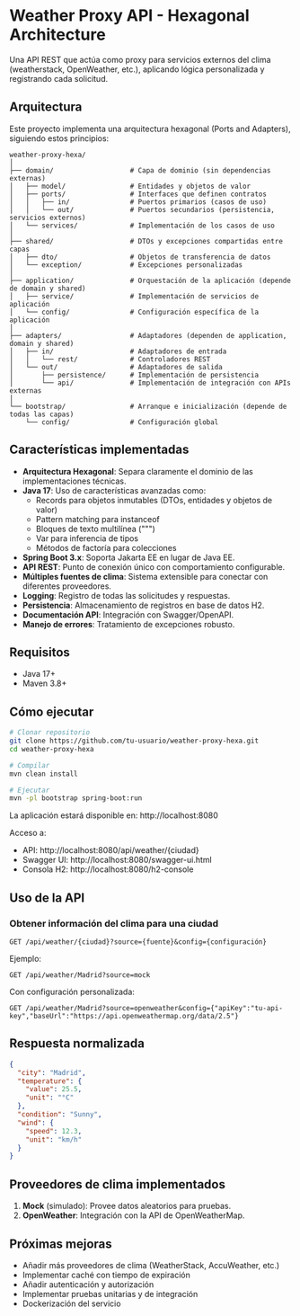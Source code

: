 # Weather Proxy API - Hexagonal Architecture

Una API REST que actúa como proxy para servicios externos del clima (weatherstack, OpenWeather, etc.), aplicando lógica personalizada y registrando cada solicitud.

## Arquitectura

Este proyecto implementa una arquitectura hexagonal (Ports and Adapters), siguiendo estos principios:

```
weather-proxy-hexa/
│
├── domain/                   # Capa de dominio (sin dependencias externas)
│   ├── model/                # Entidades y objetos de valor
│   ├── ports/                # Interfaces que definen contratos
│   │   ├── in/               # Puertos primarios (casos de uso)
│   │   └── out/              # Puertos secundarios (persistencia, servicios externos)
│   └── services/             # Implementación de los casos de uso
│
├── shared/                   # DTOs y excepciones compartidas entre capas
│   ├── dto/                  # Objetos de transferencia de datos
│   └── exception/            # Excepciones personalizadas
│
├── application/              # Orquestación de la aplicación (depende de domain y shared)
│   ├── service/              # Implementación de servicios de aplicación
│   └── config/               # Configuración específica de la aplicación
│
├── adapters/                 # Adaptadores (dependen de application, domain y shared)
│   ├── in/                   # Adaptadores de entrada
│   │   └── rest/             # Controladores REST
│   └── out/                  # Adaptadores de salida
│       ├── persistence/      # Implementación de persistencia
│       └── api/              # Implementación de integración con APIs externas
│
└── bootstrap/                # Arranque e inicialización (depende de todas las capas)
    └── config/               # Configuración global
```

## Características implementadas

- **Arquitectura Hexagonal**: Separa claramente el dominio de las implementaciones técnicas.
- **Java 17**: Uso de características avanzadas como:
  - Records para objetos inmutables (DTOs, entidades y objetos de valor)
  - Pattern matching para instanceof
  - Bloques de texto multilínea (""")
  - Var para inferencia de tipos
  - Métodos de factoría para colecciones
- **Spring Boot 3.x**: Soporta Jakarta EE en lugar de Java EE.
- **API REST**: Punto de conexión único con comportamiento configurable.
- **Múltiples fuentes de clima**: Sistema extensible para conectar con diferentes proveedores.
- **Logging**: Registro de todas las solicitudes y respuestas.
- **Persistencia**: Almacenamiento de registros en base de datos H2.
- **Documentación API**: Integración con Swagger/OpenAPI.
- **Manejo de errores**: Tratamiento de excepciones robusto.

## Requisitos

- Java 17+
- Maven 3.8+

## Cómo ejecutar

```bash
# Clonar repositorio
git clone https://github.com/tu-usuario/weather-proxy-hexa.git
cd weather-proxy-hexa

# Compilar
mvn clean install

# Ejecutar
mvn -pl bootstrap spring-boot:run
```

La aplicación estará disponible en: http://localhost:8080

Acceso a:
- API: http://localhost:8080/api/weather/{ciudad}
- Swagger UI: http://localhost:8080/swagger-ui.html
- Consola H2: http://localhost:8080/h2-console

## Uso de la API

### Obtener información del clima para una ciudad
```
GET /api/weather/{ciudad}?source={fuente}&config={configuración}
```

Ejemplo:
```
GET /api/weather/Madrid?source=mock
```

Con configuración personalizada:
```
GET /api/weather/Madrid?source=openweather&config={"apiKey":"tu-api-key","baseUrl":"https://api.openweathermap.org/data/2.5"}
```

## Respuesta normalizada

```json
{
  "city": "Madrid",
  "temperature": {
    "value": 25.5,
    "unit": "°C"
  },
  "condition": "Sunny",
  "wind": {
    "speed": 12.3,
    "unit": "km/h"
  }
}
```

## Proveedores de clima implementados

1. **Mock** (simulado): Provee datos aleatorios para pruebas.
2. **OpenWeather**: Integración con la API de OpenWeatherMap.

## Próximas mejoras

- Añadir más proveedores de clima (WeatherStack, AccuWeather, etc.)
- Implementar caché con tiempo de expiración
- Añadir autenticación y autorización
- Implementar pruebas unitarias y de integración
- Dockerización del servicio
